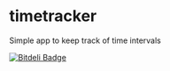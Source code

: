 timetracker
===========

Simple app to keep track of time intervals

[![Bitdeli Badge](https://d2weczhvl823v0.cloudfront.net/jfunez/timetracker/trend.png)](https://bitdeli.com/free "Bitdeli Badge")

